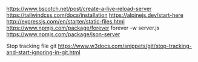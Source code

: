 https://www.bscotch.net/post/create-a-live-reload-server
https://tailwindcss.com/docs/installation
https://alpinejs.dev/start-here
http://expressjs.com/en/starter/static-files.html
https://www.npmjs.com/package/forever
forever -w server.js 
https://www.npmjs.com/package/json-server

Stop tracking file git https://www.w3docs.com/snippets/git/stop-tracking-and-start-ignoring-in-git.html
